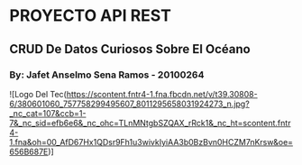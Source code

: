 # PROYECTO API REST
## CRUD De Datos Curiosos Sobre El Océano
### By: Jafet Anselmo Sena Ramos - 20100264
![Logo Del Tec(https://scontent.fntr4-1.fna.fbcdn.net/v/t39.30808-6/380601060_757758299495607_8011295658031924273_n.jpg?_nc_cat=107&ccb=1-7&_nc_sid=efb6e6&_nc_ohc=TLnMNtgbSZQAX_rRck1&_nc_ht=scontent.fntr4-1.fna&oh=00_AfD67Hx1QDsr9Fh1u3wivkIyiAA3b0BzBvn0HCZM7nKrsw&oe=656B687E)]